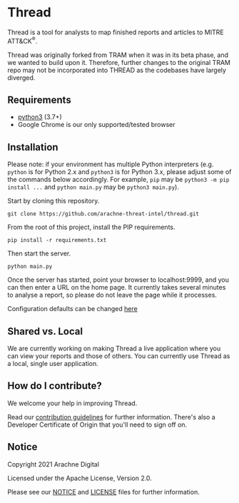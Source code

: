 <!-- NOTICE: As required by the Apache License v2.0, this notice is to state this file has been modified by Arachne Digital -->

# Thread

Thread is a tool for analysts to map finished reports and articles to MITRE ATT&CK<sup>®</sup>.

Thread was originally forked from TRAM when it was in its beta phase, and we wanted to build upon it. Therefore, further changes to the original TRAM repo may not be incorporated into THREAD as the codebases have largely diverged. 

## Requirements
- [python3](https://www.python.org/) (3.7+)
- Google Chrome is our only supported/tested browser

## Installation

Please note: if your environment has multiple Python interpreters (e.g. `python` is for Python 2.x and `python3` is for Python 3.x, please adjust some of the commands below accordingly. For example, `pip` may be `python3 -m pip install ...` and `python main.py` may be `python3 main.py`).

Start by cloning this repository.
```
git clone https://github.com/arachne-threat-intel/thread.git
```
From the root of this project, install the PIP requirements.
```
pip install -r requirements.txt
```
Then start the server.
```
python main.py
```
Once the server has started, point your browser to localhost:9999, and you can then enter a URL on the home page.
It currently takes several minutes to analyse a report, so please do not leave the page while it processes.

Configuration defaults can be changed [here](https://github.com/arachne-threat-intel/thread/wiki/Thread-Configuration)

## Shared vs. Local
We are currently working on making Thread a live application where you can view your reports and those of others. You can currently use Thread as a local, single user application. 

## How do I contribute?

We welcome your help in improving Thread.

Read our [contribution guidelines](CONTRIBUTING.md) for further information. There's also a Developer Certificate of Origin that you'll need to sign off on.

## Notice

Copyright 2021 Arachne Digital

Licensed under the Apache License, Version 2.0.

Please see our [NOTICE](NOTICE.txt) and [LICENSE](LICENSE.txt) files for further information. 
